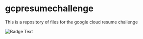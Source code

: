 # gcpresumechallenge

This is a repository of files for the google cloud resume challenge

![Badge Text](https://github.com/kchrzanowski3/gcpresumechallenge/workflows/Deploy/badge.svg)
